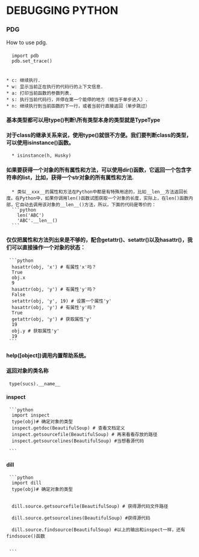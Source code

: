 # DEBUGGING PYTHON

### PDG
 How to use pdg.
 
 #### 
   ```{r, engine='python', count_lines}
     import pdb
     pdb.set_trace()
     
   ```
   
  #### 

    * c: 继续执行.  
    * w: 显示当前正在执行的代码行的上下文信息.  
    * a: 打印当前函数的参数列表.  
    * s: 执行当前代码行，并停在第一个能停的地方（相当于单步进入）.  
    * n: 继续执行到当前函数的下一行，或者当前行直接返回（单步跳过）    
 
  ####  基本类型都可以用type()判断\\所有类型本身的类型就是TypeType
 
  ####  对于class的继承关系来说，使用type()就很不方便。我们要判断class的类型，可以使用isinstance()函数。
      * isinstance(h, Husky)
 
  #### 如果要获得一个对象的所有属性和方法，可以使用dir()函数，它返回一个包含字符串的list，比如，获得一个str对象的所有属性和方法.
      * 类似__xxx__的属性和方法在Python中都是有特殊用途的，比如__len__方法返回长度。在Python中，如果你调用len()函数试图获取一个对象的长度，实际上，在len()函数内部，它自动去调用该对象的__len__()方法，所以，下面的代码是等价的：
      ```python 
        len('ABC')
        'ABC'.__len__()
      ```
  ####  仅仅把属性和方法列出来是不够的，配合getattr()、setattr()以及hasattr()，我们可以直接操作一个对象的状态：
     ```python  
      hasattr(obj, 'x') # 有属性'x'吗？
      True
      obj.x
      9
      hasattr(obj, 'y') # 有属性'y'吗？
      False
      setattr(obj, 'y', 19) # 设置一个属性'y'
      hasattr(obj, 'y') # 有属性'y'吗？
      True
      getattr(obj, 'y') # 获取属性'y'
      19
      obj.y # 获取属性'y'
      19
     ```
     
 ####  help([object])调用内置帮助系统。
 
 ####  返回对象的类名称
     type(sucs).__name__
     
 #### inspect 
     ```python  
      import inspect
      type(obj)# 确定对象的类型
      inspect.getdoc(BeautifulSoup) # 查看文档定义
      inspect.getsourcefile(BeautifulSoup) # 再来看看存放的路径
      inspect.getsourcelines(BeautifulSoup) #当想看源代码
      
     ```
   
  #### dill 
     ```python  
      import dill
      type(obj)# 确定对象的类型
      

      dill.source.getsourcefile(BeautifulSoup) # 获得源代码文件路径

      dill.source.getsourcelines(BeautifulSoup) #获得源代码

      dill.source.findsource(BeautifulSoup) #以上的输出和inspect一样，还有findsouce()函数
      
      
     ```


  
